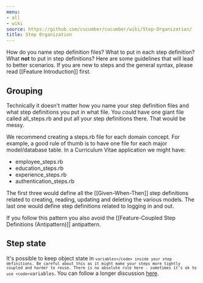 ```yaml
---
menu:
- all
- wiki
source: https://github.com/cucumber/cucumber/wiki/Step-Organization/
title: Step Organization
---
```


How do you name step definition files? What to put in each step definition? What **not** to put in step definitions? Here are some guidelines that will lead to better scenarios. If you are new to steps and the general syntax, please read \[\[Feature Introduction\]\] first.

Grouping
--------

Technically it doesn't matter how you name your step definition files and what step definitions you put in what file. You *could* have one giant file called all\_steps.rb and put all your step definitions there. That would be messy.

We recommend creating a steps.rb file for each domain concept. For example, a good rule of thumb is to have one file for each major model/database table. In a Curriculum Vitae application we might have:

-   employee\_steps.rb
-   education\_steps.rb
-   experience\_steps.rb
-   authentication\_steps.rb

The first three would define all the \[\[Given-When-Then\]\] step definitions related to creating, reading, updating and deleting the various models. The last one would define step definitions related to logging in and out.

If you follow this pattern you also avoid the \[\[Feature-Coupled Step Definitions (Antipattern)\]\] antipattern.

Step state
----------

It's possible to keep object state in <code>`variables</code> inside your step definitions. Be careful about this as it might make your steps more tightly coupled and harder to reuse. There is no absolute rule here - sometimes it's ok to use <code>`variables</code>. You can follow a longer discussion [here](http://www.mail-archive.com/rspec-users@rubyforge.org/msg06268.html).
